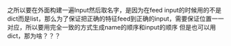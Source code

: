<!--
 * @Author: your name
 * @Date: 2020-06-10 18:36:54
 * @LastEditTime: 2020-06-10 18:39:38
 * @LastEditors: Please set LastEditors
 * @Description: In User Settings Edit
 * @FilePath: /DeepCTR/笔记/代码架构理解.md
--> 


之所以要在外面构建一遍Input然后取名字，是因为在feed input的时候用的不是dict而是list，那么为了保证把正确的特征feed到正确的input，需要保证位置一一对应，所以要用完全一致的方式生成name的顺序和input的顺序
    但是也可以用dict，那为啥？？？